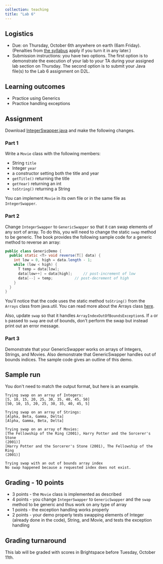 ```yaml
---
collection: teaching
title: "Lab 6"
---
```


## Logistics
* Due: on Thursday, October 6th anywhere on earth (6am Friday). (Penalties from [the
	syllabus](https://lgw2.github.io/teaching/csci132-fall-2022/syllabus/)
	apply if you turn it in any later.)
* Submission instructions: you have two options. The first option is to
	demonstrate the execution of your lab to your TA during your assigned lab
	section on Thursday.
	The second option is to submit your Java file(s) to the  Lab 6
	assignment on D2L.

## Learning outcomes
* Practice using Generics
* Practice handling exceptions

## Assignment

Download [IntegerSwapper.java]() and make the following changes.

### Part 1

Write a `Movie` class with the following members:
* String `title`
* Integer `year`
* a constructor setting both the title and year
* `getTitle()` returning the title
* `getYear)` returning an int
* `toString()` returning a String

You can implement `Movie` in its own file or in the same file as
`IntegerSwapper`.

### Part 2

Change `IntegerSwapper` to `GenericSwapper` so that it can swap elements of any
sort of array. To do this, you will need to change the static `swap` method to
be generic. The book provides the following sample code for a generic method
to reverse an array:

```java
public class GenericDemo {
  public static <T> void reverse(T[] data) {
    int low = 0, high = data.length - 1;
	while (low < high) {
	  T temp = data[low];
	  data[low++] = data[high];		// post-increment of low
	  data[--] = temp;			// post-decrement of high
	}
  }
}
```

You'll notice that the code uses the static method `toString()` from the
`Arrays` class from java.util. You can read more about the Arrays class [here](https://docs.oracle.com/en/java/javase/17/docs/api/java.base/java/util/Arrays.html).

Also, update `swap` so that it handles `ArrayIndexOutOfBoundsException`s. If
`a` or `b` passed to `swap` are out of bounds, don't perform the swap but
instead print out an error message.

### Part 3

Demonstrate that your GenericSwapper works on arrays of Integers, Strings, and
Movies. Also demonstrate that GenericSwapper handles out of bounds indices.
The sample code gives an outline of this demo.

## Sample run
You don't need to match the output format, but here is an example.
```
Trying swap on an array of Integers:
[5, 10, 15, 20, 25, 30, 35, 40, 45, 50]
[50, 10, 15, 20, 25, 30, 35, 40, 45, 5]

Trying swap on an array of Strings:
[Alpha, Beta, Gamma, Delta]
[Alpha, Gamma, Beta, Delta]

Trying swap on an array of Movies:
[The Fellowship of the Ring (2001), Harry Potter and the Sorcerer's Stone
(2001)]
[Harry Potter and the Sorcerer's Stone (2001), The Fellowship of the Ring
(2001)]

Trying swap with an out of bounds array index
No swap happened because a requested index does not exist.
```

## Grading - 10 points
* 3 points - the `Movie` class is implemented as described
* 4 points - you change `IntegerSwapper` to `GenericSwapper` and the `swap`
	method to be generic and thus work on any type of array
* 1 points - the exception handling works properly
* 2 points - your demo properly tests swapping elements of Integer (already
	done in the code), String, and Movie, and tests the exception handling

## Grading turnaround
This lab will be graded with scores in Brightspace before Tuesday, October 11th.
